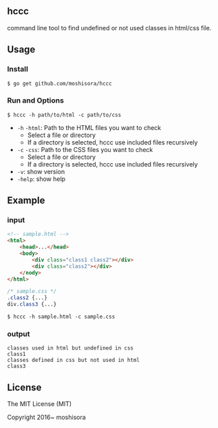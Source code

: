 ## hccc

command line tool to find undefined or not used classes in html/css file.

## Usage

### Install

```
$ go get github.com/moshisora/hccc
```

### Run and Options

```
$ hccc -h path/to/html -c path/to/css
```

* `-h` `-html`: Path to the HTML files you want to check
    - Select a file or directory
	- If a directory is selected, hccc use included files recursively
* `-c` `-css`: Path to the CSS files you want to check
    - Select a file or directory
	- If a directory is selected, hccc use included files recursively
* `-v`: show version
* `-help`: show help

## Example

### input

```html
<!-- sample.html -->
<html>
    <head>...</head>
    <body>
        <div class="class1 class2"></div>
        <div class="class2"></div>
    </nody>
</html>
```

```css
/* sample.css */
.class2 {...}
div.class3 {...}
```

```
$ hccc -h sample.html -c sample.css
```

### output

```
classes used in html but undefined in css
class1
classes defined in css but not used in html
class3
```

## License

The MIT License (MIT)

Copyright 2016~ moshisora

